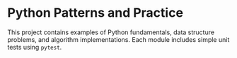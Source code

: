 # Python Patterns and Practice

This project contains examples of Python fundamentals, data structure problems, and algorithm implementations. Each module includes simple unit tests using `pytest`.
